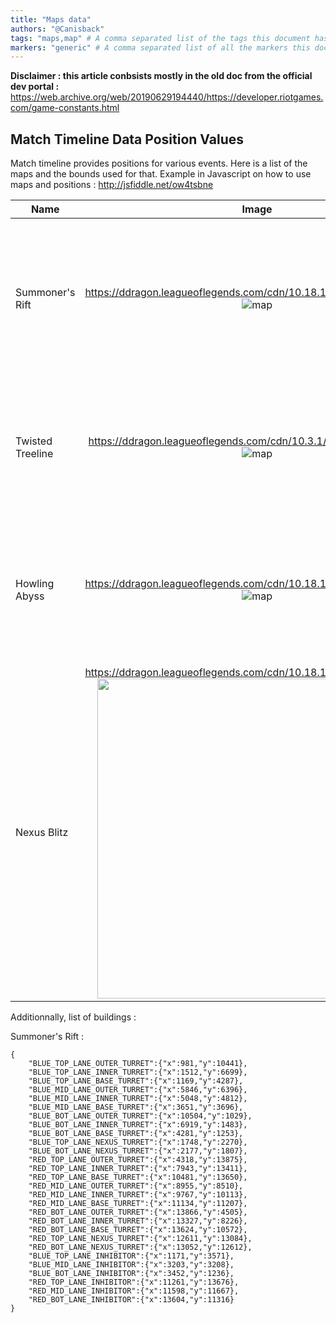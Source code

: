 ```yaml
---
title: "Maps data"
authors: "@Canisback" 
tags: "maps,map" # A comma separated list of the tags this document has
markers: "generic" # A comma separated list of all the markers this document has
---
```


__Disclaimer : this article conbsists mostly in the old doc from the official dev portal :__
https://web.archive.org/web/20190629194440/https://developer.riotgames.com/game-constants.html

## Match Timeline Data Position Values

Match timeline provides positions for various events. Here is a list of the maps and the bounds used for that.
Example in Javascript on how to use maps and positions : http://jsfiddle.net/ow4tsbne

| Name     |      Image      |  Notes |
|----------|:-------------:|:------|
| Summoner's Rift |  https://ddragon.leagueoflegends.com/cdn/10.18.1/img/map/map11.png <br />![map](https://ddragon.leagueoflegends.com/cdn/10.18.1/img/map/map11.png)| Map bounds : <ul><li>min: {x: -120, y: -120}</li><li>max: {x: 14870, y: 14980}</li></ul> |
| Twisted Treeline |  https://ddragon.leagueoflegends.com/cdn/10.3.1/img/map/map10.png <br />![map](https://ddragon.leagueoflegends.com/cdn/10.3.1/img/map/map10.png)| Map bounds : <ul><li>min: {x: 0, y: 0}</li><li>max: {x: 15398, y: 15398}</li></ul> |
| Howling Abyss |  https://ddragon.leagueoflegends.com/cdn/10.18.1/img/map/map12.png <br />![map](https://ddragon.leagueoflegends.com/cdn/10.18.1/img/map/map12.png)| Map bounds : <ul><li>min: {x: -28, y: -19}</li><li>max: {x: 12849, y: 12858}</li></ul> |
| Nexus Blitz |  https://ddragon.leagueoflegends.com/cdn/10.18.1/img/map/map21.png <br /><img src="https://ddragon.leagueoflegends.com/cdn/10.18.1/img/map/map21.png" width=512px/>| |


Additionnally, list of buildings : 

Summoner's Rift : 
```
{
    "BLUE_TOP_LANE_OUTER_TURRET":{"x":981,"y":10441},
    "BLUE_TOP_LANE_INNER_TURRET":{"x":1512,"y":6699},
    "BLUE_TOP_LANE_BASE_TURRET":{"x":1169,"y":4287},
    "BLUE_MID_LANE_OUTER_TURRET":{"x":5846,"y":6396},
    "BLUE_MID_LANE_INNER_TURRET":{"x":5048,"y":4812},
    "BLUE_MID_LANE_BASE_TURRET":{"x":3651,"y":3696},
    "BLUE_BOT_LANE_OUTER_TURRET":{"x":10504,"y":1029},
    "BLUE_BOT_LANE_INNER_TURRET":{"x":6919,"y":1483},
    "BLUE_BOT_LANE_BASE_TURRET":{"x":4281,"y":1253},
    "BLUE_TOP_LANE_NEXUS_TURRET":{"x":1748,"y":2270},
    "BLUE_BOT_LANE_NEXUS_TURRET":{"x":2177,"y":1807},
    "RED_TOP_LANE_OUTER_TURRET":{"x":4318,"y":13875},
    "RED_TOP_LANE_INNER_TURRET":{"x":7943,"y":13411},
    "RED_TOP_LANE_BASE_TURRET":{"x":10481,"y":13650},
    "RED_MID_LANE_OUTER_TURRET":{"x":8955,"y":8510},
    "RED_MID_LANE_INNER_TURRET":{"x":9767,"y":10113},
    "RED_MID_LANE_BASE_TURRET":{"x":11134,"y":11207},
    "RED_BOT_LANE_OUTER_TURRET":{"x":13866,"y":4505},
    "RED_BOT_LANE_INNER_TURRET":{"x":13327,"y":8226},
    "RED_BOT_LANE_BASE_TURRET":{"x":13624,"y":10572},
    "RED_TOP_LANE_NEXUS_TURRET":{"x":12611,"y":13084},
    "RED_BOT_LANE_NEXUS_TURRET":{"x":13052,"y":12612},
    "BLUE_TOP_LANE_INHIBITOR":{"x":1171,"y":3571},
    "BLUE_MID_LANE_INHIBITOR":{"x":3203,"y":3208},
    "BLUE_BOT_LANE_INHIBITOR":{"x":3452,"y":1236},
    "RED_TOP_LANE_INHIBITOR":{"x":11261,"y":13676},
    "RED_MID_LANE_INHIBITOR":{"x":11598,"y":11667},
    "RED_BOT_LANE_INHIBITOR":{"x":13604,"y":11316}
}
```